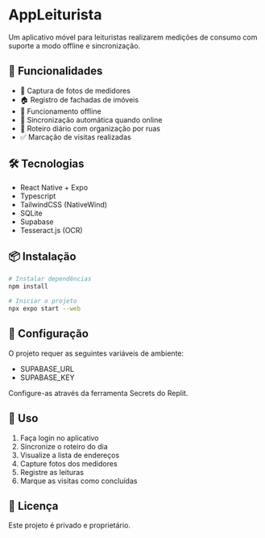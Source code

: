 
# AppLeiturista

Um aplicativo móvel para leituristas realizarem medições de consumo com suporte a modo offline e sincronização.

## 🚀 Funcionalidades

- 📸 Captura de fotos de medidores
- 🏠 Registro de fachadas de imóveis
- 📱 Funcionamento offline
- 🔄 Sincronização automática quando online
- 📍 Roteiro diário com organização por ruas
- ✅ Marcação de visitas realizadas

## 🛠️ Tecnologias

- React Native + Expo
- Typescript
- TailwindCSS (NativeWind)
- SQLite
- Supabase
- Tesseract.js (OCR)

## 📦 Instalação

```bash
# Instalar dependências
npm install

# Iniciar o projeto
npx expo start --web
```

## 🔧 Configuração

O projeto requer as seguintes variáveis de ambiente:

- SUPABASE_URL
- SUPABASE_KEY

Configure-as através da ferramenta Secrets do Replit.

## 📱 Uso

1. Faça login no aplicativo
2. Sincronize o roteiro do dia
3. Visualize a lista de endereços
4. Capture fotos dos medidores
5. Registre as leituras
6. Marque as visitas como concluídas

## 📄 Licença

Este projeto é privado e proprietário.
